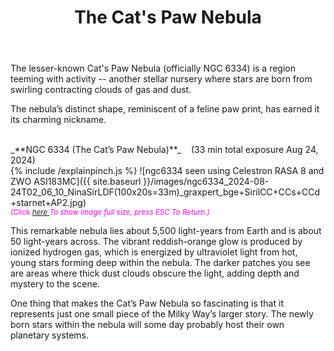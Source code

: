 ﻿---
layout: post
title:  The Cat's Paw Nebula
categories: nebula 
tags: ngc6334
excerpt_separator: <!--endSummary-->
---
  
The lesser-known Cat's Paw Nebula (officially NGC 6334) is a region teeming with activity -- 
another stellar nursery where stars are born from swirling contracting clouds of gas and dust.
  
<!--endSummary-->
The nebula’s distinct shape, reminiscent of a feline paw print, has earned it its charming nickname.
   
<br>
_**NGC 6334 (The Cat’s Paw Nebula)**_  &nbsp;&nbsp; (33 min total exposure Aug 24, 2024)<br>
{% include /explainpinch.js %}
![ngc6334 seen using Celestron RASA 8 and ZWO ASI183MC]({{ site.baseurl }}/images/ngc6334_2024-08-24T02_06_10_NinaSirLDF(100x20s=33m)_graxpert_bge+SirilCC+CCs+CCd+starnet+AP2.jpg)
<br>
<i><small><font color = "magenta" > (Click
<a href = "{{ site.baseurl }}/images/ngc6334_2024-08-24T02_06_10_NinaSirLDF(100x20s=33m)_graxpert_bge+SirilCC+CCs+CCd+starnet+AP2.jpg">here </a>
To show image full size, press ESC To Return.)</font></small></i>
<br>
   

This remarkable nebula lies about 5,500 light-years from Earth and is about 50 light-years across.
The vibrant reddish-orange glow is produced by ionized hydrogen gas, which is energized by ultraviolet light from hot, 
young stars forming deep within the nebula. The darker patches you see are areas where thick dust clouds obscure the light, 
adding depth and mystery to the scene. 


One thing that makes the Cat’s Paw Nebula so fascinating is that it represents just one small piece of the Milky Way’s larger story. The newly born stars within the nebula will some day probably
host their own planetary systems. 

